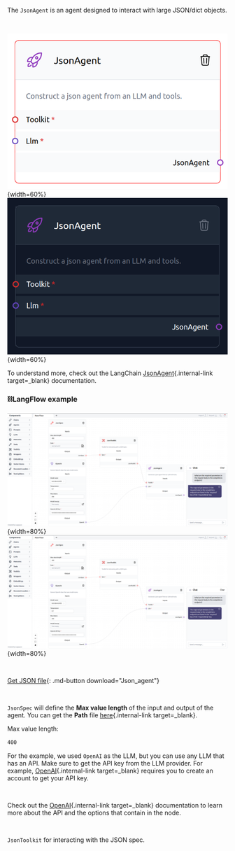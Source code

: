 The `JsonAgent` is an agent designed to interact with large JSON/dict objects.

<br>

![Description](img/single_node/json_ag.png#only-light){width=60%}
![Description](img/single_node/json_ag2.png#only-dark){width=60%}

To understand more, check out the LangChain [JsonAgent](https://python.langchain.com/en/latest/modules/agents/toolkits/examples/json.html){.internal-link target=_blank} documentation.
### ⛓️LangFlow example
![Description](img/json-agent.png#only-dark){width=80%}
![Description](img/json-agent.png#only-light){width=80%}

<br>

[Get JSON file](data/Json_agent.json){: .md-button download="Json_agent"}

<br>

`JsonSpec` will define the **Max value length** of the input and output of the agent. You can get the **Path**  file [here](https://github.com/openai/openai-openapi/blob/master/openapi.yaml){.internal-link target=_blank}.

Max value length:
``` txt
400
```
For the example, we used `OpenAI` as the LLM, but you can use any LLM that has an API. Make sure to get the API key from the LLM provider. For example, [OpenAI](https://platform.openai.com/){.internal-link target=_blank} requires you to create an account to get your API key.

<br>

Check out the [OpenAI](https://platform.openai.com/docs/introduction/overview){.internal-link target=_blank} documentation to learn more about the API and the options that contain in the node.

<br>

`JsonToolkit` for interacting with the JSON spec.